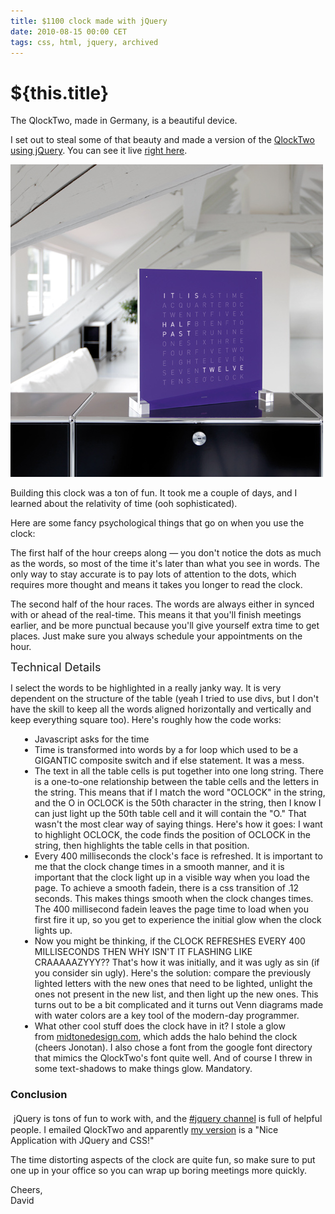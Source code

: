 ```yaml
---
title: $1100 clock made with jQuery 
date: 2010-08-15 00:00 CET
tags: css, html, jquery, archived
---
```

# ${this.title}

<div>The QlockTwo, made in Germany, is a beautiful device.</div>
<p />
<div>I set out to steal some of that beauty and made a&nbsp;version of the&nbsp;<a href="https://dtrejo.com/qlock/qlock.html" target="_blank">QlockTwo using jQuery</a>. You can see it live&nbsp;<a href="https://dtrejo.com/qlock/qlock.html" target="_blank">right here</a>.</div>
<p />
<div><div class='p_embed p_image_embed'>

![](./images/13780424-Qlocktwo.jpeg)

</div>
</div>
<p />
<div>Building this clock was a ton of fun. It took me a couple of days, and I learned about the relativity of time (ooh sophisticated).</div>
<p />
<div>Here are some fancy&nbsp;psychological&nbsp;things that go on when you use the clock:</div>
<p />
<div>The first half of the hour creeps along &mdash; you don't notice the dots as much as the words, so most of the time it's later than what you see in words. The only way to stay accurate is to pay lots of attention to the dots, which requires more thought and means it takes you longer to read the clock.</div>
<p />
<div>The second half of the hour races. The words are always either in synced with or ahead of the real-time. This means it that you'll finish meetings earlier, and be more punctual because you'll give yourself extra time to get places. Just make sure you always schedule your appointments on the hour.</div>
<p />
<div><span style="font-size: large;">Technical Details</span></div>
<p />
<div>I select the words to be highlighted in a really janky way. It is very dependent on the structure of the table (yeah I tried to use divs, but I don't have the skill to keep all the words aligned horizontally and vertically and keep everything square too). Here's roughly how the code works:</div>
<p />
<div>
<ul>
<li style="margin-left: 15px;">Javascript asks for the time&nbsp;</li>
<li style="margin-left: 15px;">Time is transformed into words by a for loop which used to be a GIGANTIC composite switch and if else statement. It was a mess.</li>
<li style="margin-left: 15px;">The text in all the table cells is put together into one long string. There is a one-to-one relationship between the table cells and the letters in the string. This means that if I match the word "OCLOCK" in the string, and the O in OCLOCK is the 50th character in the string, then I know I can just light up the 50th table cell and it will contain the "O." That wasn't the most clear way of saying things. Here's how it goes: I want to highlight OCLOCK, the code finds the position of OCLOCK in the string, then highlights the table cells in that position.&nbsp;</li>
<li style="margin-left: 15px;">Every 400 milliseconds the clock's face is refreshed. It is important to me that the clock change times in a smooth manner, and it is important that the clock light up in a visible way when you load the page. To achieve a smooth fadein, there is a css transition of .12 seconds. This makes things smooth when the clock changes times. The 400 millisecond fadein leaves the page time to load when you first fire it up, so you get to experience the initial glow when the clock lights up.&nbsp;</li>
<li style="margin-left: 15px;">Now you might be thinking, if the CLOCK REFRESHES EVERY 400 MILLISECONDS THEN WHY ISN'T IT FLASHING LIKE CRAAAAAZYYY?? That's how it was initially, and it was ugly as sin (if you consider sin ugly). Here's the solution: compare the previously lighted letters with the new ones that need to be lighted, unlight the ones not present in the new list, and then light up the new ones. This turns out to be a bit complicated and it turns out Venn diagrams made with water colors are a key tool of the modern-day programmer.&nbsp;</li>
<li style="margin-left: 15px;">What other cool stuff does the clock have in it? I stole a glow from&nbsp;<a href="http://midtonedesign.com" target="_blank">midtonedesign.com</a>, which adds the halo behind the clock (cheers Jonotan). I also chose a font from the google font directory that mimics the QlockTwo's font quite well. And of course I threw in some text-shadows to make things glow. Mandatory.</li>
</ul>
</div>

### Conclusion

<div><span style="font-size: large;">&nbsp;</span>jQuery is tons of fun to work with, and the&nbsp;<a href="http://webchat.freenode.net/?channels=jquery" target="_blank">#jquery channel</a>&nbsp;is full of helpful people. I emailed QlockTwo and apparently <a href="https://dtrejo.com/qlock/qlock.html">my version</a> is a "Nice Application with JQuery and CSS!"</div>
<p />
<div>The time distorting aspects of the clock are quite fun, so make sure to put one up in your office so you can wrap up boring meetings more quickly.</div>
<p />
<div>Cheers,</div>
<div>David</div>
<p>&nbsp;</p>
